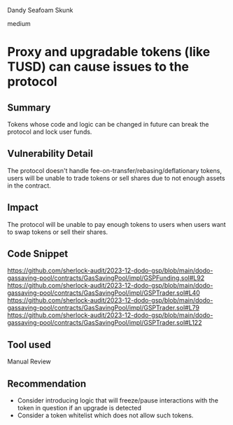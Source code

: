 Dandy Seafoam Skunk

medium

# Proxy and upgradable tokens (like TUSD) can cause issues to the protocol

## Summary

Tokens whose code and logic can be changed in future can break the protocol and lock user funds.

## Vulnerability Detail
The protocol doesn't handle fee-on-transfer/rebasing/deflationary tokens, users will be unable to trade tokens or sell shares due to not enough assets in the contract. 

## Impact

The protocol will be unable to pay enough tokens to users when users want to swap tokens or sell their shares.

## Code Snippet
https://github.com/sherlock-audit/2023-12-dodo-gsp/blob/main/dodo-gassaving-pool/contracts/GasSavingPool/impl/GSPFunding.sol#L92
https://github.com/sherlock-audit/2023-12-dodo-gsp/blob/main/dodo-gassaving-pool/contracts/GasSavingPool/impl/GSPTrader.sol#L40
https://github.com/sherlock-audit/2023-12-dodo-gsp/blob/main/dodo-gassaving-pool/contracts/GasSavingPool/impl/GSPTrader.sol#L79
https://github.com/sherlock-audit/2023-12-dodo-gsp/blob/main/dodo-gassaving-pool/contracts/GasSavingPool/impl/GSPTrader.sol#L122
## Tool used

Manual Review

## Recommendation
- Consider introducing logic that will freeze/pause interactions with the token in question if an upgrade is detected
- Consider a token whitelist which does not allow such tokens.